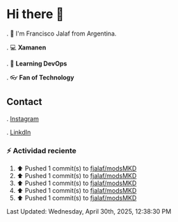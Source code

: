 # Hi there 👋

. :raising_hand: I'm Francisco Jalaf from Argentina.

. :computer: **Xamanen**

. :pencil: **Learning DevOps**

. :eyeglasses: **Fan of Technology**

## Contact

. [Instagram](https://www.instagram.com/francisco.jalaf/)

. [LinkdIn](www.linkedin.com/in/fjalaf)

### :zap: Actividad reciente
<!--RECENT_ACTIVITY:start-->
1. ⬆️ Pushed 1 commit(s) to [fjalaf/modsMKD](https://github.com/fjalaf/modsMKD)<br>
2. ⬆️ Pushed 1 commit(s) to [fjalaf/modsMKD](https://github.com/fjalaf/modsMKD)<br>
3. ⬆️ Pushed 1 commit(s) to [fjalaf/modsMKD](https://github.com/fjalaf/modsMKD)<br>
4. ⬆️ Pushed 1 commit(s) to [fjalaf/modsMKD](https://github.com/fjalaf/modsMKD)<br>
5. ⬆️ Pushed 1 commit(s) to [fjalaf/modsMKD](https://github.com/fjalaf/modsMKD)<br>
<!--RECENT_ACTIVITY:end-->
<!--RECENT_ACTIVITY:last_update-->
Last Updated: Wednesday, April 30th, 2025, 12:38:30 PM
<!--RECENT_ACTIVITY:last_update_end-->
